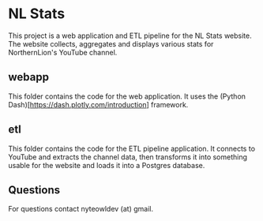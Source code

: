 # NL Stats
This project is a web application and ETL pipeline for the NL Stats website.  The
website collects, aggregates and displays various stats for NorthernLion's YouTube
channel.

## webapp
This folder contains the code for the web application.  It uses the
(Python Dash)[https://dash.plotly.com/introduction] framework.

## etl
This folder contains the code for the ETL pipeline application.  It connects to YouTube
and extracts the channel data, then transforms it into something usable for the website
and loads it into a Postgres database.

## Questions
For questions contact nyteowldev (at) gmail.
